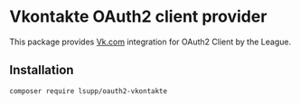 # Vkontakte OAuth2 client provider
This package provides [Vk.com](https://vk.com/) integration for OAuth2 Client by the League.
## Installation
```
composer require lsupp/oauth2-vkontakte
```
